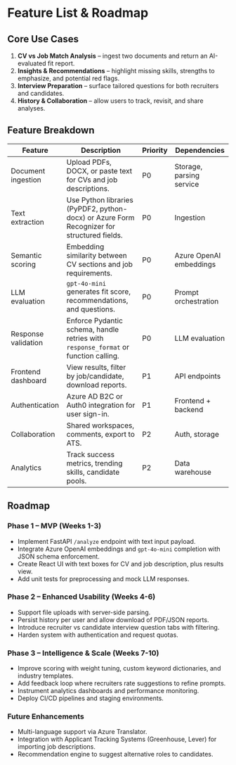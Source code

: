 # Feature List & Roadmap

## Core Use Cases
1. **CV vs Job Match Analysis** – ingest two documents and return an AI-evaluated fit report.
2. **Insights & Recommendations** – highlight missing skills, strengths to emphasize, and potential red flags.
3. **Interview Preparation** – surface tailored questions for both recruiters and candidates.
4. **History & Collaboration** – allow users to track, revisit, and share analyses.

## Feature Breakdown
| Feature | Description | Priority | Dependencies |
|---------|-------------|----------|--------------|
| Document ingestion | Upload PDFs, DOCX, or paste text for CVs and job descriptions. | P0 | Storage, parsing service |
| Text extraction | Use Python libraries (PyPDF2, python-docx) or Azure Form Recognizer for structured fields. | P0 | Ingestion |
| Semantic scoring | Embedding similarity between CV sections and job requirements. | P0 | Azure OpenAI embeddings |
| LLM evaluation | `gpt-4o-mini` generates fit score, recommendations, and questions. | P0 | Prompt orchestration |
| Response validation | Enforce Pydantic schema, handle retries with `response_format` or function calling. | P0 | LLM evaluation |
| Frontend dashboard | View results, filter by job/candidate, download reports. | P1 | API endpoints |
| Authentication | Azure AD B2C or Auth0 integration for user sign-in. | P1 | Frontend + backend |
| Collaboration | Shared workspaces, comments, export to ATS. | P2 | Auth, storage |
| Analytics | Track success metrics, trending skills, candidate pools. | P2 | Data warehouse |

## Roadmap
### Phase 1 – MVP (Weeks 1-3)
- Implement FastAPI `/analyze` endpoint with text input payload.
- Integrate Azure OpenAI embeddings and `gpt-4o-mini` completion with JSON schema enforcement.
- Create React UI with text boxes for CV and job description, plus results view.
- Add unit tests for preprocessing and mock LLM responses.

### Phase 2 – Enhanced Usability (Weeks 4-6)
- Support file uploads with server-side parsing.
- Persist history per user and allow download of PDF/JSON reports.
- Introduce recruiter vs candidate interview question tabs with filtering.
- Harden system with authentication and request quotas.

### Phase 3 – Intelligence & Scale (Weeks 7-10)
- Improve scoring with weight tuning, custom keyword dictionaries, and industry templates.
- Add feedback loop where recruiters rate suggestions to refine prompts.
- Instrument analytics dashboards and performance monitoring.
- Deploy CI/CD pipelines and staging environments.

### Future Enhancements
- Multi-language support via Azure Translator.
- Integration with Applicant Tracking Systems (Greenhouse, Lever) for importing job descriptions.
- Recommendation engine to suggest alternative roles to candidates.
